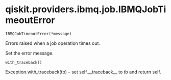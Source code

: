 <span id="qiskit-providers-ibmq-job-ibmqjobtimeouterror" />

# qiskit.providers.ibmq.job.IBMQJobTimeoutError



`IBMQJobTimeoutError(*message)`

Errors raised when a job operation times out.

Set the error message.



`with_traceback()`

Exception.with\_traceback(tb) – set self.\_\_traceback\_\_ to tb and return self.
